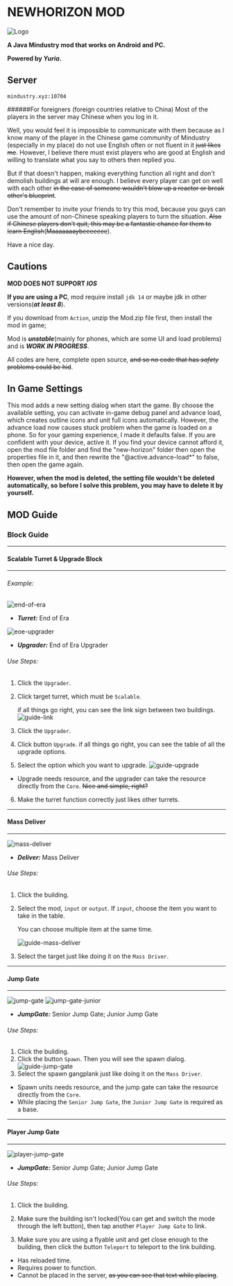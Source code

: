 # NEWHORIZON MOD

![Logo](github-pictures/ui/logo.png)

****A Java Mindustry mod that works on Android and PC.****

**Powered by *Yuria*.**

## Server
`mindustry.xyz:10704`

######For foreigners (foreign countries relative to China)
Most of the players in the server may Chinese when you log in it.

Well, you would feel it is impossible to communicate with them because as I know many of the player in the Chinese game community of Mindustry (especially in my place) do not use English often or not fluent in it ~~just likes me~~. However, I believe there must exist players who are good at English and willing to translate what you say to others then replied you.

But if that doesn't happen, making everything function all right and don't demolish buildings at will are enough. I believe every player can get on well with each other ~~in the case of someone wouldn't blow up a reactor or break other's blueprint~~.

Don't remember to invite your friends to try this mod, because you guys can use the amount of non-Chinese speaking players to turn the situation. ~~Also if Chinese players don't quit, this may be a fantastic chance for them to learn English~~(~~Maaaaaaaybeeeeeee~~). 

Have a nice day.

## Cautions
**MOD DOES NOT SUPPORT _IOS_**

**If you are using a PC**, mod require install `jdk 14` or maybe jdk in other versions(**_at least 8_**).

If you download from `Action`, unzip the Mod.zip file first, then install the mod in game;

Mod is ***unstable***(mainly for phones, which are some UI and load problems) and is ***WORK IN PROGRESS***.

All codes are here, complete open source, ~~and so no code that has *safety* problems could be hid~~.

## In Game Settings
This mod adds a new setting dialog when start the game.
By choose the available setting, you can activate in-game debug panel and advance load, which creates outline icons and unit full icons automatically.
However, the advance load now causes stuck problem when the game is loaded on a phone. So for your gaming experience, I made it defaults false. If you are confident with your device, active it.
If you find your device cannot afford it, open the mod file folder and find the "new-horizon" folder then open the properties file in it, and then rewrite the "@active.advance-load*" to false, then open the game again.

**However, when the mod is deleted, the setting file wouldn't be deleted automatically, so before I solve this problem, you may have to delete it by yourself.**

## MOD Guide

### Block Guide

---
#### Scalable Turret & Upgrade Block

---

###### Example:

![end-of-era](assets/sprites/blocks/turrets/end-of-era.png)  
- **_Turret:_** End of Era

![eoe-upgrader](assets/sprites/blocks/special/EOE/end-of-era-upgrader.png)  
- **_Upgrader:_** End of Era Upgrader

###### Use Steps:
1. Click the `Upgrader`.
2. Click target turret, which must be `Scalable`.
   
   if all things go right, you can see the link sign between two buildings.
   ![guide-link](github-pictures/guide/link-upgrade.png)
3. Click the `Upgrader`.
4. Click button `Upgrade`.
   if all things go right, you can see the table of all the upgrade options.
5. Select the option which you want to upgrade.
   ![guide-upgrade](github-pictures/guide/ui-upgrade.png)
   
- Upgrade needs resource, and the upgrader can take the resource directly from the `Core`. ~~Nice and simple, right?~~
6. Make the turret function correctly just likes other turrets.
---
#### Mass Deliver

---
![mass-deliver](assets/sprites/blocks/special/mass-deliver.png)
- **_Deliver:_** Mass Deliver

###### Use Steps:
1. Click the building.
2. Select the mod, `input` or `output`.
   If `input`, choose the item you want to take in the table.
   
   You can choose multiple item at the same time.
   
   ![guide-mass-deliver](github-pictures/guide/ui-deliver.png)
3. Select the target just like doing it on the `Mass Driver`.

---
#### Jump Gate

---
![jump-gate](assets/sprites/blocks/special/jump-gate.png)
![jump-gate-junior](assets/sprites/blocks/special/jump-gate-junior.png)
- **_JumpGate:_** Senior Jump Gate; Junior Jump Gate

###### Use Steps:
1. Click the building.
2. Click the button `Spawn`.
   Then you will see the spawn dialog.
   ![guide-jump-gate](github-pictures/guide/ui-jump-gate.png)
3. Select the spawn gangplank just like doing it on the `Mass Driver`.
   
- Spawn units needs resource, and the jump gate can take the resource directly from the `Core`.
- While placing the `Senior Jump Gate`, the `Junior Jump Gate` is required as a base.

---
#### Player Jump Gate

---
![player-jump-gate](assets/sprites/blocks/special/player-jump-gate.png)
- **_JumpGate:_** Senior Jump Gate; Junior Jump Gate

###### Use Steps:
1. Click the building.
   
2. Make sure the building isn't locked(You can get and switch the mode through the left button), then tap another `Player Jump Gate` to link.
2. Make sure you are using a flyable unit and get close enough to the building, then click the button `Teleport` to teleport to the link building.

- Has reloaded time.
- Requires power to function.
- Cannot be placed in the server, ~~as you can see that text while placing~~.

